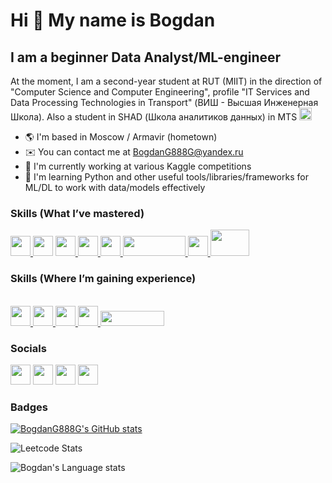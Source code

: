 Hi 👋 My name is Bogdan
=======================

I am a beginner Data Analyst/ML-engineer
--------------------------------

At the moment, I am a second-year student at RUT (MIIT) in the direction of "Computer Science and Computer Engineering", profile "IT Services and Data Processing Technologies in Transport" (ВИШ - Высшая Инженерная Школа). Also a student in SHAD (Школа аналитиков данных) in MTS <img src = 'https://static.mts.ru/mts_rf/images/logo/new/mts_logo_cmyk.png' width = 20>


* 🌎  I'm based in Moscow / Armavir (hometown)
* ✉️  You can contact me at [BogdanG888G@yandex.ru](mailto:BogdanG888G@yandex.ru)
* 🚀  I'm currently working at various Kaggle competitions
* 🧠  I'm learning Python and other useful tools/libraries/frameworks for ML/DL to work with data/models effectively

### Skills (What I’ve mastered)
<p>

<p align="left">
<a href="https://www.python.org"> <img src = "https://raw.githubusercontent.com/danielcranney/readme-generator/main/public/icons/skills/python-colored.svg"width="32" height="32"> </a>
<a href='https://pandas.pydata.org/'> <img src = 'https://encrypted-tbn0.gstatic.com/images?q=tbn:ANd9GcSHZd37oUzVXPHOsl-Ygg5hzYpZs7Djvk-vSw&s'width='32' height='32'></a>
<a href='https://numpy.org/'> <img src = 'https://numpy.org/images/logo.svg'width='32' height='32'> </a>
<a href='https://matplotlib.org/'> <img src = 'https://upload.wikimedia.org/wikipedia/commons/thumb/8/84/Matplotlib_icon.svg/1200px-Matplotlib_icon.svg.png'width='32' height='32'> </a>
<a href='https://seaborn.pydata.org/'> <img src = 'https://cdn.worldvectorlogo.com/logos/seaborn-1.svg'width='32' height='32'> </a>
<a href='https://plotly.com/python/'> <img src = 'https://upload.wikimedia.org/wikipedia/commons/thumb/8/8a/Plotly-logo.png/1200px-Plotly-logo.png'width='100' height='32'> </a>
<a href='https://www.postgresql.org/'> <img src = 'https://www.postgresql.org/media/img/about/press/elephant.png'width='32' height='32'> </a>
<a href='https://scikit-learn.org/stable/'> <img src = 'https://e7.pngegg.com/pngimages/39/4/png-clipart-logo-scikit-learn-python-github-machine-learning-text-orange.png'width='62' height='42'> </a>
</p>

### Skills (Where I’m gaining experience)
<br>
<a href='https://airflow.apache.org/'> <img src = 'https://static-00.iconduck.com/assets.00/airflow-icon-2048x2048-ptyvisqh.png'width='32' height='32'> </a>
<a href='https://mlflow.org/'> <img src = 'https://github.com/mlflow-automation.png'width='32' height='32'> </a>
<a href='https://www.microsoft.com/en-us/power-platform/products/power-bi'> <img src = 'https://upload.wikimedia.org/wikipedia/commons/thumb/c/cf/New_Power_BI_Logo.svg/1200px-New_Power_BI_Logo.svg.png'width='32' height='32'> </a>
<a href='https://www.tableau.com/'> <img src = 'https://cdn.worldvectorlogo.com/logos/tableau-software.svg'width='32' height='32'> </a>
<a href='https://pytorch.org/'> <img src = 'https://upload.wikimedia.org/wikipedia/commons/9/96/Pytorch_logo.png'width='102' height='24'> </a>
</p>

### Socials

<p align="left"> <a href="https://discordapp.com/users/938033198007463937/"><img src="https://raw.githubusercontent.com/danielcranney/readme-generator/main/public/icons/socials/discord.svg" width = 32></a>
<a href="https://vk.com/body2006"><img src="https://upload.wikimedia.org/wikipedia/commons/thumb/f/f3/VK_Compact_Logo_%282021-present%29.svg/1200px-VK_Compact_Logo_%282021-present%29.svg.png" width = 32></a>
<a href="https://t.me/G_GBogdanG_G"><img src="https://upload.wikimedia.org/wikipedia/commons/thumb/8/82/Telegram_logo.svg/2048px-Telegram_logo.svg.png" width = 32></a>
<a href='https://www.kaggle.com/bogdang888g'> <img src='https://cdn4.iconfinder.com/data/icons/logos-and-brands/512/189_Kaggle_logo_logos-512.png' width=32></a>
</p>


### Badges


<a href="http://www.github.com/BogdanG888G"><img src="https://github-readme-stats.vercel.app/api?username=BogdanG888G&show_icons=true&hide=&count_private=true&title_color=0891b2&text_color=ffffff&icon_color=0891b2&bg_color=1c1917&hide_border=true&show_icons=true" alt="BogdanG888G's GitHub stats" /></a>

![Leetcode Stats](https://leetcard.jacoblin.cool/BogdanG888GG)

![Bogdan's Language stats](https://github-readme-stats-eight-theta.vercel.app/api/top-langs/?username=BogdanG888G&layout=compact&langs_count=8&hide_border=true)
<br />

